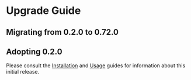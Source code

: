 # Upgrade Guide

## Migrating from 0.2.0 to 0.72.0


## Adopting 0.2.0
Please consult the [Installation](https://github.com/EricssonBroadcastServices/iOSClientPlayer/blob/master/README.md#installation) and [Usage](https://github.com/EricssonBroadcastServices/iOSClientPlayer/blob/master/README.md#getting-started) guides for information about this initial release.
